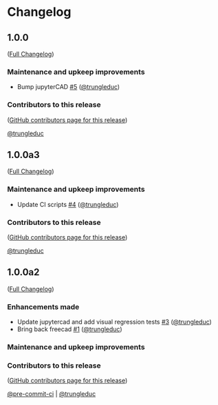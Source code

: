 # Changelog

<!-- <START NEW CHANGELOG ENTRY> -->

## 1.0.0

([Full Changelog](https://github.com/jupytercad/jupytercad-freecad/compare/v1.0.0a3...9d5186e8d40721b464ca83a7051d4d0a580e932e))

### Maintenance and upkeep improvements

- Bump jupyterCAD [#5](https://github.com/jupytercad/jupytercad-freecad/pull/5) ([@trungleduc](https://github.com/trungleduc))

### Contributors to this release

([GitHub contributors page for this release](https://github.com/jupytercad/jupytercad-freecad/graphs/contributors?from=2024-01-02&to=2024-01-12&type=c))

[@trungleduc](https://github.com/search?q=repo%3Ajupytercad%2Fjupytercad-freecad+involves%3Atrungleduc+updated%3A2024-01-02..2024-01-12&type=Issues)

<!-- <END NEW CHANGELOG ENTRY> -->

## 1.0.0a3

([Full Changelog](https://github.com/jupytercad/jupytercad-freecad/compare/v1.0.0a2...819560810e99705f93bbc13bd55c2b5d05a0b013))

### Maintenance and upkeep improvements

- Update CI scripts [#4](https://github.com/jupytercad/jupytercad-freecad/pull/4) ([@trungleduc](https://github.com/trungleduc))

### Contributors to this release

([GitHub contributors page for this release](https://github.com/jupytercad/jupytercad-freecad/graphs/contributors?from=2024-01-02&to=2024-01-02&type=c))

[@trungleduc](https://github.com/search?q=repo%3Ajupytercad%2Fjupytercad-freecad+involves%3Atrungleduc+updated%3A2024-01-02..2024-01-02&type=Issues)

## 1.0.0a2

([Full Changelog](https://github.com/jupytercad/jupytercad-freecad/compare/0f4b13f354b5d2f418f92a5cd36bbd4872b3f26c...199767266111c271179fac9fc41d731297949cfa))

### Enhancements made

- Update jupytercad and add visual regression tests [#3](https://github.com/jupytercad/jupytercad-freecad/pull/3) ([@trungleduc](https://github.com/trungleduc))
- Bring back freecad [#1](https://github.com/jupytercad/jupytercad-freecad/pull/1) ([@trungleduc](https://github.com/trungleduc))

### Maintenance and upkeep improvements

### Contributors to this release

([GitHub contributors page for this release](https://github.com/jupytercad/jupytercad-freecad/graphs/contributors?from=2023-11-17&to=2024-01-02&type=c))

[@pre-commit-ci](https://github.com/search?q=repo%3Ajupytercad%2Fjupytercad-freecad+involves%3Apre-commit-ci+updated%3A2023-11-17..2024-01-02&type=Issues) | [@trungleduc](https://github.com/search?q=repo%3Ajupytercad%2Fjupytercad-freecad+involves%3Atrungleduc+updated%3A2023-11-17..2024-01-02&type=Issues)
